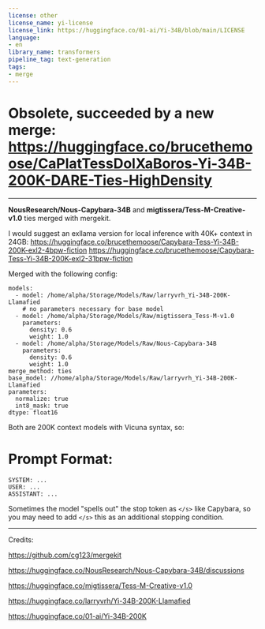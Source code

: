 ```yaml
---
license: other
license_name: yi-license
license_link: https://huggingface.co/01-ai/Yi-34B/blob/main/LICENSE
language:
- en
library_name: transformers
pipeline_tag: text-generation
tags:
- merge
---
```


# Obsolete, succeeded by a new merge: **https://huggingface.co/brucethemoose/CaPlatTessDolXaBoros-Yi-34B-200K-DARE-Ties-HighDensity**

***

**NousResearch/Nous-Capybara-34B** and **migtissera/Tess-M-Creative-v1.0** ties merged with mergekit.

I would suggest an exllama version for local inference with 40K+ context in 24GB:
https://huggingface.co/brucethemoose/Capybara-Tess-Yi-34B-200K-exl2-4bpw-fiction
https://huggingface.co/brucethemoose/Capybara-Tess-Yi-34B-200K-exl2-31bpw-fiction

Merged with the following config:

```
models:
  - model: /home/alpha/Storage/Models/Raw/larryvrh_Yi-34B-200K-Llamafied
    # no parameters necessary for base model
  - model: /home/alpha/Storage/Models/Raw/migtissera_Tess-M-v1.0
    parameters:
      density: 0.6
      weight: 1.0
  - model: /home/alpha/Storage/Models/Raw/Nous-Capybara-34B
    parameters:
      density: 0.6
      weight: 1.0
merge_method: ties
base_model: //home/alpha/Storage/Models/Raw/larryvrh_Yi-34B-200K-Llamafied
parameters:
  normalize: true
  int8_mask: true
dtype: float16
```

Both are 200K context models with Vicuna syntax, so: 

# Prompt Format:

```
SYSTEM: ...
USER: ...
ASSISTANT: ...
```
Sometimes the model "spells out" the stop token as `</s>` like Capybara, so you may need to add `</s>` this as an additional stopping condition.

***

Credits:

https://github.com/cg123/mergekit

https://huggingface.co/NousResearch/Nous-Capybara-34B/discussions

https://huggingface.co/migtissera/Tess-M-Creative-v1.0

https://huggingface.co/larryvrh/Yi-34B-200K-Llamafied

https://huggingface.co/01-ai/Yi-34B-200K